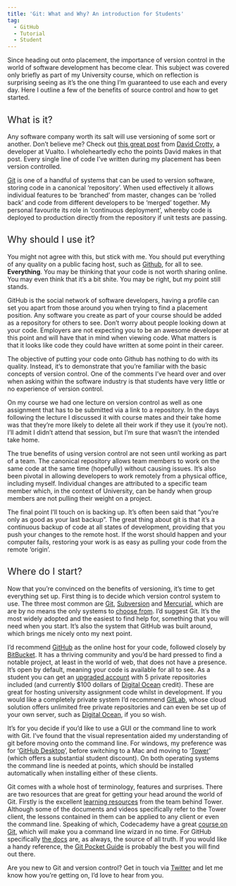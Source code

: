 ```yaml
---
title: 'Git: What and Why? An introduction for Students'
tag:
  - GitHub
  - Tutorial
  - Student
---
```

<span style="font-weight: 400;">Since heading out onto placement, the importance of version control in the world of software development has become clear. This subject was covered only briefly as part of my University course, which on reflection is surprising seeing as it&#8217;s the one thing I’m guaranteed to use each and every day. Here I outline a few of the benefits of source control and how to get started.</span>

## <span style="font-weight: 400;">What is it?</span>

<span style="font-weight: 400;">Any software company worth its salt will use versioning of some sort or another. Don’t believe me? Check out </span>[<span style="font-weight: 400;">this great post</span>](http://www.vualto.com/things-i-wish-theyd-told-me-at-uni/) <span style="font-weight: 400;">from </span>[<span style="font-weight: 400;">David Crotty</span>](https://plus.google.com/101256579210152921248/about)<span style="font-weight: 400;">, a developer at Vualto. I wholeheartedly echo the points David makes in that post. Every single line of code I’ve written during my placement has been version controlled.</span>

[<span style="font-weight: 400;">Git</span>](https://en.wikipedia.org/wiki/Git_(software)) <span style="font-weight: 400;">is one of a handful of systems that can be used to version software, storing code in a canonical ‘repository’. When used effectively it allows individual features to be ‘branched’ from master, changes can be ‘rolled back’ and code from different developers to be ‘merged’ together. My personal favourite its role in ‘continuous deployment’, whereby code is deployed to production directly from the repository if unit tests are passing. </span>

## <span style="font-weight: 400;">Why should I use it?</span>

<span style="font-weight: 400;">You might not agree with this, but stick with me. You should put everything of any quality on a public facing host, such as </span>[<span style="font-weight: 400;">Github</span>](https://github.com/)<span style="font-weight: 400;">, for all to see. </span>**Everything**<span style="font-weight: 400;">. You may be thinking that your code is not worth sharing online. You may even think that it&#8217;s a bit shite. You may be right, but my point still stands.</span>

<span style="font-weight: 400;">GitHub is the social network of software developers, having a profile can set you apart from those around you when trying to find a placement position. Any software you create as part of your course should be added as a repository for others to see. Don’t worry about people looking down at your code. Employers are not expecting you to be an awesome developer at this point and will have that in mind when viewing code. What matters is that it looks like code they could have written at some point in their career.</span>

<span style="font-weight: 400;">The objective of putting your code onto Github has nothing to do with its quality. Instead, it’s to demonstrate that you’re familiar with the basic concepts of version control. One of the comments I’ve heard over and over when asking within the software industry is that students have very little or no experience of version control.</span>

<span style="font-weight: 400;">On my course we had one lecture on version control as well as one assignment that has to be submitted via a link to a repository. In the days following the lecture I discussed it with course mates and their take home was that they’re more likely to delete all their work if they use it (you’re not). I’ll admit I didn’t attend that session, but I’m sure that wasn’t the intended take home.</span>

<span style="font-weight: 400;">The true benefits of using version control are not seen until working as part of a team. The canonical repository allows team members to work on the same code at the same time (hopefully) without causing issues. It’s also been pivotal in allowing developers to work remotely from a physical office, including myself. Individual changes are attributed to a specific team member which, in the context of University, can be handy when group members are not pulling their weight on a project.</span>

<span style="font-weight: 400;">The final point I’ll touch on is backing up. It’s often been said that “you’re only as good as your last backup”. The great thing about git is that it&#8217;s a continuous backup of code at all states of development, providing that you push your changes to the remote host. If the worst should happen and your computer fails, restoring your work is as easy as pulling your code from the remote ‘origin’.</span>

## <span style="font-weight: 400;">Where do I start?</span>

<span style="font-weight: 400;">Now that you’re convinced on the benefits of versioning, it&#8217;s time to get everything set up. First thing is to decide which version control system to use. The three most common are </span>[<span style="font-weight: 400;">Git</span>](https://git-scm.com/)<span style="font-weight: 400;">, </span>[<span style="font-weight: 400;">Subversion</span>](https://subversion.apache.org/) <span style="font-weight: 400;">and </span>[<span style="font-weight: 400;">Mercurial</span>](https://www.mercurial-scm.org/)<span style="font-weight: 400;">, which are are by no means the only systems to </span>[<span style="font-weight: 400;">choose from</span>](https://en.wikipedia.org/wiki/List_of_version_control_software)<span style="font-weight: 400;">. I’d suggest Git. It’s the most widely adopted and the easiest to find help for, something that you will need when you start. It’s also the system that GitHub was built around, which brings me nicely onto my next point.</span>

<span style="font-weight: 400;">I’d recommend </span>[<span style="font-weight: 400;">GitHub</span>](https://github.com/) <span style="font-weight: 400;">as the online host for your code, followed closely by </span>[<span style="font-weight: 400;">BitBucket</span>](https://bitbucket.org)<span style="font-weight: 400;">. It has a thriving community and you’d be hard pressed to find a notable project, at least in the world of web, that does not have a presence. It’s open by default, meaning your code is available for all to see. As a student you can get an </span>[<span style="font-weight: 400;">upgraded account</span>](https://education.github.com/) <span style="font-weight: 400;">with 5 private repositories included (and currently $100 dollars of </span>[<span style="font-weight: 400;">Digital Ocean</span>](https://www.digitalocean.com/?refcode=b5e0e1a75544) <span style="font-weight: 400;">credit). These are great for hosting university assignment code whilst in development. If you would like a completely private system I’d recommend </span>[<span style="font-weight: 400;">GitLab</span>](https://about.gitlab.com/)<span style="font-weight: 400;">, whose cloud solution offers unlimited free private repositories and can even be set up of your own server, such as </span>[<span style="font-weight: 400;">Digital Ocean</span>](https://www.digitalocean.com/?refcode=b5e0e1a75544)<span style="font-weight: 400;">, if you so wish.</span>

<span style="font-weight: 400;">It’s for you decide if you’d like to use a GUI or the command line to work with Git. I’ve found that the visual representation aided my understanding of git before moving onto the command line. For windows, my preference was for ‘</span>[<span style="font-weight: 400;">GitHub Desktop</span>](https://desktop.github.com/)<span style="font-weight: 400;">’, before switching to a Mac and moving to ‘</span>[<span style="font-weight: 400;">Tower</span>](http://www.git-tower.com/)<span style="font-weight: 400;">’ (which offers a substantial student discount). On both operating systems the command line is needed at points, which should be installed automatically when installing either of these clients.</span>

<span style="font-weight: 400;">Git comes with a whole host of terminology, features and surprises. There are two resources that are great for getting your head around the world of Git. Firstly is the excellent </span>[<span style="font-weight: 400;">learning resources</span>](http://www.git-tower.com/learn/) <span style="font-weight: 400;">from the team behind Tower. Although some of the documents and videos specifically refer to the Tower client, the lessons contained in them can be applied to any client or even the command line. Speaking of which, Codecademy have a great </span>[<span style="font-weight: 400;">course on Git</span>](http://www.git-tower.com/learn/)<span style="font-weight: 400;">, which will make you a command line wizard in no time. For GitHub specifically </span>[<span style="font-weight: 400;">the docs</span>](https://help.github.com/) <span style="font-weight: 400;">are, as always, the source of all truth. If you would like a handy reference, the <a href="http://www.amazon.co.uk/gp/product/1449325866/ref=as_li_tl?ie=UTF8&camp=1634&creative=6738&creativeASIN=1449325866&linkCode=as2&tag=aandeuk-21">Git Pocket Guide</a> is probably the best you will find out there.</span>

Are you new to Git and version control? Get in touch via [Twitter](http://twitter.com/tonyedwardspz) and let me know how you&#8217;re getting on, I&#8217;d love to hear from you.
